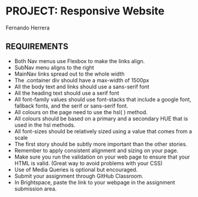 # PROJECT: Responsive Website
Fernando Herrera

## REQUIREMENTS

* Both Nav menus use Flexbox to make the links align.
* SubNav menu aligns to the right
* MainNav links spread out to the whole width
* The .container div should have a max-width of 1500px
* All the body text and links should use a sans-serif font
* All the heading text should use a serif font
* All font-family values should use font-stacks that include a google font, fallback fonts, and the serif or sans-serif font.
* All colours on the page need to use the hsl( ) method.
* All colours should be based on a primary and a secondary HUE that is used in the hsl methods.
* All font-sizes should be relatively sized using a value that comes from a scale
* The first story should be subtly more important than the other stories.
* Remember to apply consistent alignment and sizing on your page.
* Make sure you run the validation on your web page to ensure that your HTML is valid. (Great way to avoid problems with your CSS)
* Use of Media Queries is optional but encouraged.
* Submit your assignment through GitHub Classroom.
* In Brightspace, paste the link to your webpage in the assignment submission area.